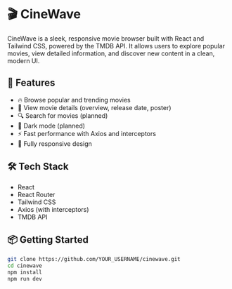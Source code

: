 # 🎬 CineWave

CineWave is a sleek, responsive movie browser built with React and Tailwind CSS, powered by the TMDB API. It allows users to explore popular movies, view detailed information, and discover new content in a clean, modern UI.

## 🚀 Features

- 🔥 Browse popular and trending movies
- 📃 View movie details (overview, release date, poster)
- 🔍 Search for movies (planned)
- 🌙 Dark mode (planned)
- ⚡ Fast performance with Axios and interceptors
- 📱 Fully responsive design

## 🛠 Tech Stack

- React
- React Router
- Tailwind CSS
- Axios (with interceptors)
- TMDB API

## 📦 Getting Started

```bash
git clone https://github.com/YOUR_USERNAME/cinewave.git
cd cinewave
npm install
npm run dev
